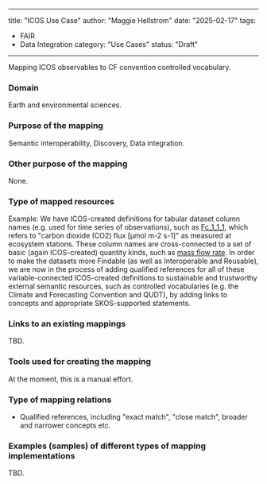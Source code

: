 
---
title: "ICOS Use Case"
author: "Maggie Hellstrom"
date: "2025-02-17"
tags:
  - FAIR
  - Data Integration
category: "Use Cases"
status: "Draft"
---

Mapping ICOS observables to CF convention controlled vocabulary.

### Domain

Earth and environmental sciences.

### Purpose of the mapping

Semantic interoperability, Discovery, Data integration.

### Other purpose of the mapping

None.

### Type of mapped resources

Example: We have ICOS-created definitions for tabular dataset column names (e.g. used for time series of observations), such as [Fc_1_1_1](http://meta.icos-cp.eu/resources/cpmeta/Fc_1_1_1), which refers to "carbon dioxide (CO2) flux [µmol m-2 s-1]" as measured at ecosystem stations. These column names are cross-connected to a set of basic (again ICOS-created) quantity kinds, such as [mass flow rate](http://meta.icos-cp.eu/resources/cpmeta/massFlowRate). In order to make the datasets more Findable (as well as Interoperable and Reusable), we are now in the process of adding qualified references for all of these variable-connected ICOS-created definitions to  sustainable and trustworthy external semantic resources, such as controlled vocabularies (e.g. the Climate and Forecasting Convention and QUDT), by adding links to concepts and appropriate SKOS-supported statements.

### Links to an existing mappings

TBD.

### Tools used for creating the mapping

At the moment, this is a manual effort.

### Type of mapping relations

- Qualified references, including "exact match", "close match", broader and narrower concepts etc.

### Examples (samples) of different types of mapping implementations

TBD.